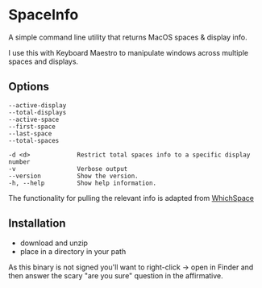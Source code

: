 # SpaceInfo

A simple command line utility that returns MacOS spaces & display info.

I use this with Keyboard Maestro to manipulate windows across multiple spaces and displays.


## Options

```
--active-display
--total-displays
--active-space
--first-space
--last-space
--total-spaces

-d <d>             Restrict total spaces info to a specific display number
-v                 Verbose output
--version          Show the version.
-h, --help         Show help information.

```

The functionality for pulling the relevant info is adapted from [WhichSpace](https://github.com/gechr/WhichSpace)

## Installation

- download and unzip
- place in a directory in your path

As this binary is not signed you'll want to right-click -> open in Finder and then answer the scary "are you sure" question in the affirmative. 

